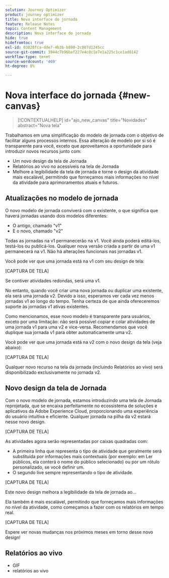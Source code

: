 ```yaml
---
solution: Journey Optimizer
product: journey optimizer
title: Nova interface do jornada
feature: Release Notes
topic: Content Management
description: Nova interface do jornada
hide: true
hidefromtoc: true
exl-id: 03828fca-dde7-4b3b-b890-2c007d1245cc
source-git-commit: 3944c7b96baf227e4c0c1e7e1a225c1ce1ad0142
workflow-type: tm+mt
source-wordcount: '469'
ht-degree: 0%

---
```


# Nova interface do jornada {#new-canvas}

>[!CONTEXTUALHELP]
>id="ajo_new_canvas"
>title="Novidades"
>abstract="Nova tela"

Trabalhamos em uma simplificação do modelo de jornada com o objetivo de facilitar alguns processos internos. Essa alteração de modelo por si só é transparente para você, exceto que aproveitamos a oportunidade para introduzir novos recursos junto com:

* Um novo design da tela de Jornada
* Relatórios ao vivo no acessíveis na tela de Jornada
* Melhore a legibilidade da tela de jornada e torne o design da atividade mais escalável, permitindo que forneçamos mais informações no nível da atividade para aprimoramentos atuais e futuros.

## Atualizações no modelo de jornada

O novo modelo de jornada conviverá com o existente, o que significa que haverá jornadas usando dois modelos diferentes:

* O antigo, chamado &quot;v1&quot;
* E o novo, chamado &quot;v2&quot;

Todas as jornadas na v1 permanecerão na v1. Você ainda poderá editá-los, testá-los ou publicá-los. Qualquer nova versão criada a partir de uma v1 permanecerá na v1. Não há alterações funcionais nas jornadas v1.

Você pode ver que uma jornada está na v1 com seu design de tela:

[CAPTURA DE TELA]

Se contiver atividades redondas, será uma v1.

No entanto, quando você criar uma nova jornada ou duplicar uma existente, ela será uma jornada v2. Devido a isso, esperamos ver cada vez menos jornadas v1 ao longo do tempo. Tenha certeza de que ainda ofereceremos suporte às jornadas v1 ativas existentes.

Como mencionamos, esse novo modelo é transparente para usuários, exceto por uma limitação: não será possível copiar e colar atividades de uma jornada v1 para uma v2 e vice-versa. Recomendamos que você duplique sua jornada v1 para obter automaticamente uma v2.

Você pode ver que uma jornada está na v2 com o novo design da tela (veja abaixo):

[CAPTURA DE TELA]

Qualquer novo recurso na tela da jornada (incluindo Relatórios ao vivo) será disponibilizado exclusivamente no jornada v2.

## Novo design da tela de Jornada

Com o novo modelo de jornada, estamos introduzindo uma tela de Jornada reprojetada, que se encaixa perfeitamente no ecossistema de soluções e aplicativos da Adobe Experience Cloud, proporcionando uma experiência do usuário intuitiva e eficiente. Qualquer jornada na pilha da v2 estará nesse novo design.

[CAPTURA DE TELA]

As atividades agora serão representadas por caixas quadradas com:

* A primeira linha que representa o tipo de atividade que geralmente será substituída por informações mais contextuais (por exemplo: em Ler públicos, ela conterá o nome do público selecionado) ou por um rótulo personalizado, se você definir um.
* O segundo live sempre representando o tipo de atividade.

[CAPTURA DE TELA]

Este novo design melhora a legibilidade da tela de jornada ao...

Ela também é mais escalável, permitindo que forneçamos mais informações no nível da atividade, como começamos a fazer com os relatórios em tempo real.

[CAPTURA DE TELA]

Espere ver novas mudanças nos próximos meses em torno desse novo design!

## Relatórios ao vivo

* GIF
* relatórios ao vivo